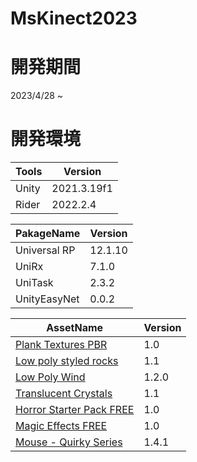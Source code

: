 # MsKinect2023

# 開発期間
2023/4/28 ~
# 開発環境
|  Tools  |  Version  |
| ---- | ---- |
|  Unity  |  2021.3.19f1  |
|  Rider  |  2022.2.4  |

|  PakageName  |  Version  |
| ---- | ---- |
|  Universal RP  |  12.1.10   |
|  UniRx  |  7.1.0  |
|  UniTask  |  2.3.2  |
|  UnityEasyNet  |  0.0.2  |

|  AssetName  |  Version  |
| ---- | ---- |
|  [Plank Textures PBR](https://assetstore.unity.com/packages/2d/textures-materials/wood/plank-textures-pbr-72318)  |  1.0  |
|  [Low poly styled rocks](https://assetstore.unity.com/packages/3d/props/exterior/low-poly-styled-rocks-43486?aid=1100ljE96&utm_campaign=unity_affiliate&utm_medium=affiliate&utm_source=partnerize-linkmaker)  |  1.1  |
|  [Low Poly Wind](https://assetstore.unity.com/packages/vfx/shaders/low-poly-wind-182586)  |  1.2.0  |
|  [Translucent Crystals](https://assetstore.unity.com/packages/3d/environments/fantasy/translucent-crystals-106274)  |  1.1  |
|  [Horror Starter Pack FREE](https://assetstore.unity.com/packages/3d/props/horror-starter-pack-free-178413)  |  1.0  |
|  [Magic Effects FREE](https://assetstore.unity.com/packages/vfx/particles/spells/magic-effects-free-247933)  |  1.0  |
|  [Mouse - Quirky Series](https://assetstore.unity.com/packages/3d/characters/animals/mammals/mouse-quirky-series-180848)  |  1.4.1  |
